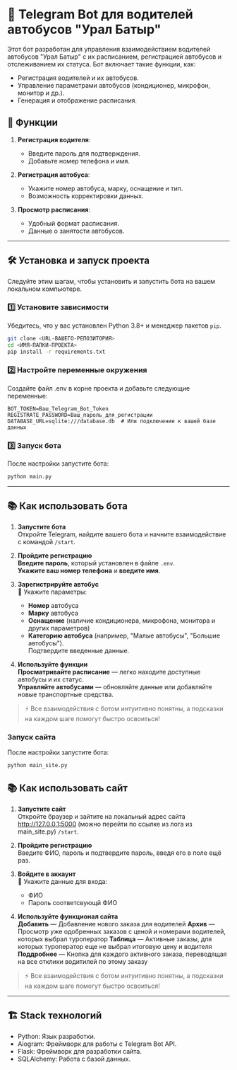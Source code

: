 # 🚌 Telegram Bot для водителей автобусов "Урал Батыр"

Этот бот разработан для управления взаимодействием водителей автобусов "Урал Батыр" с их расписанием, регистрацией
автобусов и отслеживанием их статуса. Бот включает такие функции, как:

- Регистрация водителей и их автобусов.
- Управление параметрами автобусов (кондиционер, микрофон, монитор и др.).
- Генерация и отображение расписания.

## 🚀 Функции

1. **Регистрация водителя**:
    - Введите пароль для подтверждения.
    - Добавьте номер телефона и имя.

2. **Регистрация автобуса**:
    - Укажите номер автобуса, марку, оснащение и тип.
    - Возможность корректировки данных.

3. **Просмотр расписания**:
    - Удобный формат расписания.
    - Данные о занятости автобусов.

---

## 🛠️ Установка и запуск проекта

Следуйте этим шагам, чтобы установить и запустить бота на вашем локальном компьютере.

### 1️⃣ Установите зависимости

Убедитесь, что у вас установлен Python 3.8+ и менеджер пакетов `pip`.

```bash
git clone <URL-ВАШЕГО-РЕПОЗИТОРИЯ>
cd <ИМЯ-ПАПКИ-ПРОЕКТА>
pip install -r requirements.txt
```



### 2️⃣ Настройте переменные окружения

Создайте файл .env в корне проекта и добавьте следующие переменные:

```env
BOT_TOKEN=Ваш_Telegram_Bot_Token
REGISTRATE_PASSWORD=Ваш_пароль_для_регистрации
DATABASE_URL=sqlite:///database.db  # Или подключение к вашей базе данных
```

### 3️⃣ Запуск бота

После настройки запустите бота:

```bash
python main.py
```

---

## 📚 Как использовать бота

1. **Запустите бота**  
   Откройте Telegram, найдите вашего бота и начните взаимодействие с командой `/start`.

2. **Пройдите регистрацию**  
   **Введите пароль**, который установлен в файле `.env`.  
   **Укажите ваш номер телефона** и **введите имя**.

3. **Зарегистрируйте автобус**  
   🚌 Укажите параметры:
    - **Номер** автобуса
    - **Марку** автобуса
    - **Оснащение** (наличие кондиционера, микрофона, монитора и других параметров)
    - **Категорию автобуса** (например, "Малые автобусы", "Большие автобусы").  
      Подтвердите введенные данные.

4. **Используйте функции**  
    **Просматривайте расписание** — легко находите доступные автобусы и их статус.  
    **Управляйте автобусами** — обновляйте данные или добавляйте новые транспортные средства.

> ⚡ Все взаимодействия с ботом интуитивно понятны, а подсказки на каждом шаге помогут быстро освоиться!


### Запуск сайта

После настройки запустите бота:

```bash
python main_site.py
```


## 📚 Как использовать сайт

1. **Запустите сайт**  
   Откройте браузер и зайтите на локальный адрес сайта http://127.0.0.1:5000 (можно перейти по ссылке из лога из main_site.py) `/start`.

2. **Пройдите регистрацию**  
   Введите ФИО, пароль и подтвердите пароль, введя его в поле ещё раз.  

3. **Войдите в аккаунт**  
   🚌 Укажите данные для входа:
    - ФИО
    - Пароль соответсвующй ФИО

4. **Используйте функционал сайта**  
    **Добавить** — Добавление нового заказа для водителей
    **Архив** — Просмотр уже одобренных заказов с ценой и номерами водителей, которых выбрал туроператор
    **Таблица** — Активные заказы, для которых туроператор еще не выбрал итоговую цену и водителя
    **Поддробнее** — Кнопка для каждого активного заказа, переводящая на все отклики водитилей по этому заказу

> ⚡ Все взаимодействия с ботом интуитивно понятны, а подсказки на каждом шаге помогут быстро освоиться!

---
## 🏗️ Stack технологий
- Python: Язык разработки.
- Aiogram: Фреймворк для работы с Telegram Bot API.
- Flask: Фреймворк для разработки сайта.
- SQLAlchemy: Работа с базой данных.
